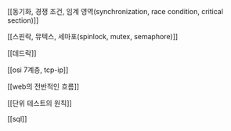 [[동기화, 경쟁 조건, 임계 영역(synchronization, race condition, critical section)]]

[[스핀락, 뮤텍스, 세마포(spinlock, mutex, semaphore)]]

[[데드락]]

[[osi 7계층, tcp-ip]]

[[web의 전반적인 흐름]]

[[단위 테스트의 원칙]]

[[sql]]